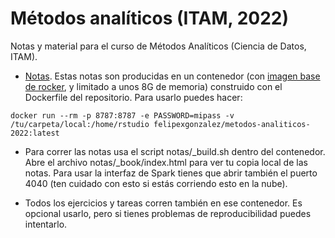 # Métodos analíticos (ITAM, 2022)
Notas y material para el curso de Métodos Analíticos (Ciencia de Datos, ITAM).

- [Notas](https://felipegonzalez.github.io/metodos-analiticos-mcd-2022/). Estas notas son producidas
en un contenedor (con [imagen base de rocker](https://www.rocker-project.org), y limitado a unos 8G de memoria)  construido con el Dockerfile del repositorio. Para usarlo puedes hacer:

```
docker run --rm -p 8787:8787 -e PASSWORD=mipass -v /tu/carpeta/local:/home/rstudio felipexgonzalez/metodos-analiticos-2022:latest
```

- Para correr las notas usa el script notas/\_build.sh dentro del contenedor. Abre el archivo notas/\_book/index.html para ver tu copia local de las notas. Para usar la interfaz de Spark tienes que abrir también el puerto 4040 (ten cuidado con esto si estás corriendo esto en la nube).

- Todos los ejercicios y tareas corren también en ese contenedor. Es opcional usarlo,
pero si tienes problemas de reproducibilidad puedes intentarlo.

